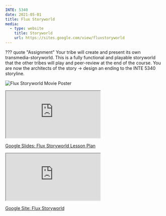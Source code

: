 ```yaml
---
INTE: 5340
date: 2021-05-01
title: Flux Storyworld
media:
  - type: website
    title: Storyworld
    url: https://sites.google.com/view/fluxstoryworld
---
```


??? quote "Assignment"
    Your tribe will create and present its own transmedia-storyworld. This is a fully functional and playable storyworld that the other tribes will play and peer-review at the end of the course. You are now the architects of the story → design an ending to the INTE 5340 storyline.

![Flux Storyworld Movie Poster](./assets/2021-05-01-INTE-5340-Flux-Storyworld-Movie-Poster.png)

<div class="aspect-ratio aspect-ratio--16-9">
  <iframe class="aspect-ratio--content" src="https://docs.google.com/presentation/d/1BNuhIn6IQa6fceF_JSmqnUT3MiwvpycDfOCFGReh_mU/embed"></iframe>
</div>

[Google Slides: Flux Storyworld Lesson Plan](https://docs.google.com/presentation/d/1BNuhIn6IQa6fceF_JSmqnUT3MiwvpycDfOCFGReh_mU/embed)

<div class="aspect-ratio aspect-ratio--16-9">
  <iframe class="aspect-ratio--content" src="https://sites.google.com/view/fluxstoryworld"></iframe>
</div>

[Google Site: Flux Storyworld](https://sites.google.com/view/fluxstoryworld)
